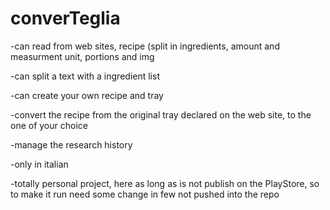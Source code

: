 # converTeglia

-can read from web sites, recipe (split in ingredients, amount and measurment unit, portions and img

-can split a text with a ingredient list

-can create your own recipe and tray

-convert the recipe from the original tray declared on the web site, to the one of your choice

-manage the research history

-only in italian

-totally personal project, here as long as is not publish on the PlayStore, so to make it run need some change in few not pushed into the repo
